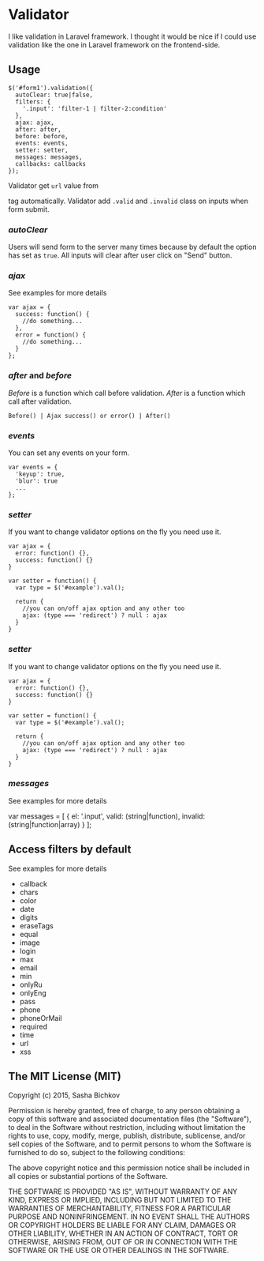 # Validator
I like validation in Laravel framework. I thought it would be nice if I could use validation like the 
one in Laravel framework on the frontend-side.

## Usage
    $('#form1').validation({
      autoClear: true|false,
      filters: {
        '.input': 'filter-1 | filter-2:condition' 
      },
      ajax: ajax,
      after: after,
      before: before,
      events: events,
      setter: setter,
      messages: messages,
      callbacks: callbacks
    });

Validator get `url` value from <form> tag automatically.
Validator add `.valid` and `.invalid` class on inputs when form submit.

### _autoClear_ ###
Users will send form to the server many times because by default the option has set as `true`.
All inputs will clear after user click on "Send" button.

### _ajax_ ###
See examples for more details

    var ajax = {
      success: function() {
        //do something...
      },
      error = function() {
        //do something...
      }
    };

### _after_ and _before_ ###
_Before_ is a function which call before validation.
_After_ is a function which call after validation.

    Before() | Ajax success() or error() | After()

### _events_ ###
You can set any events on your form.
  
    var events = {
      'keyup': true,
      'blur': true
      ...
    };

### _setter_ ###
If you want to change validator options on the fly you need use it.

    var ajax = {
      error: function() {}, 
      success: function() {}
    }

    var setter = function() {
      var type = $('#example').val();

      return {
        //you can on/off ajax option and any other too
        ajax: (type === 'redirect') ? null : ajax
      }
    }


### _setter_ ###
If you want to change validator options on the fly you need use it.

    var ajax = {
      error: function() {}, 
      success: function() {}
    }

    var setter = function() {
      var type = $('#example').val();

      return {
        //you can on/off ajax option and any other too
        ajax: (type === 'redirect') ? null : ajax
      }
    }


### _messages_ ###
See examples for more details

  var messages = [
    {
      el: '.input',
      valid: (string|function),
      invalid: (string|function|array)
    }
  ];

## Access filters by default
See examples for more details

* callback
* chars
* color
* date
* digits
* eraseTags
* equal
* image
* login
* max
* email
* min
* onlyRu
* onlyEng
* pass
* phone
* phoneOrMail
* required
* time
* url
* xss

## The MIT License (MIT)
Copyright (c) 2015, Sasha Bichkov

Permission is hereby granted, free of charge, to any person obtaining a copy of this software and associated documentation files (the "Software"), to deal in the Software without restriction, including without limitation the rights to use, copy, modify, merge, publish, distribute, sublicense, and/or sell copies of the Software, and to permit persons to whom the Software is furnished to do so, subject to the following conditions:

The above copyright notice and this permission notice shall be included in all copies or substantial portions of the Software.

THE SOFTWARE IS PROVIDED "AS IS", WITHOUT WARRANTY OF ANY KIND, EXPRESS OR IMPLIED, INCLUDING BUT NOT LIMITED TO THE WARRANTIES OF MERCHANTABILITY, FITNESS FOR A PARTICULAR PURPOSE AND NONINFRINGEMENT. IN NO EVENT SHALL THE AUTHORS OR COPYRIGHT HOLDERS BE LIABLE FOR ANY CLAIM, DAMAGES OR OTHER LIABILITY, WHETHER IN AN ACTION OF CONTRACT, TORT OR OTHERWISE, ARISING FROM, OUT OF OR IN CONNECTION WITH THE SOFTWARE OR THE USE OR OTHER DEALINGS IN THE SOFTWARE.
